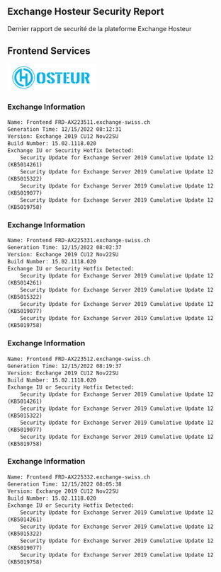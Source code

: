 ## Exchange Hosteur Security Report
Dernier rapport de securité de la plateforme Exchange Hosteur

## Frontend Services
![logo](img/logo-hosteur_2021.png)

### Exchange Information
	Name: Frontend FRD-AX223511.exchange-swiss.ch
	Generation Time: 12/15/2022 08:12:31
	Version: Exchange 2019 CU12 Nov22SU
	Build Number: 15.02.1118.020
	Exchange IU or Security Hotfix Detected: 
		Security Update for Exchange Server 2019 Cumulative Update 12 (KB5014261)
		Security Update for Exchange Server 2019 Cumulative Update 12 (KB5015322)
		Security Update for Exchange Server 2019 Cumulative Update 12 (KB5019077)
		Security Update for Exchange Server 2019 Cumulative Update 12 (KB5019758)
### Exchange Information
	Name: Frontend FRD-AX225331.exchange-swiss.ch
	Generation Time: 12/15/2022 08:02:37
	Version: Exchange 2019 CU12 Nov22SU
	Build Number: 15.02.1118.020
	Exchange IU or Security Hotfix Detected: 
		Security Update for Exchange Server 2019 Cumulative Update 12 (KB5014261)
		Security Update for Exchange Server 2019 Cumulative Update 12 (KB5015322)
		Security Update for Exchange Server 2019 Cumulative Update 12 (KB5019077)
		Security Update for Exchange Server 2019 Cumulative Update 12 (KB5019758)
### Exchange Information
	Name: Frontend FRD-AX223512.exchange-swiss.ch
	Generation Time: 12/15/2022 08:19:37
	Version: Exchange 2019 CU12 Nov22SU
	Build Number: 15.02.1118.020
	Exchange IU or Security Hotfix Detected: 
		Security Update for Exchange Server 2019 Cumulative Update 12 (KB5014261)
		Security Update for Exchange Server 2019 Cumulative Update 12 (KB5015322)
		Security Update for Exchange Server 2019 Cumulative Update 12 (KB5019077)
		Security Update for Exchange Server 2019 Cumulative Update 12 (KB5019758)
### Exchange Information
	Name: Frontend FRD-AX225332.exchange-swiss.ch
	Generation Time: 12/15/2022 08:05:38
	Version: Exchange 2019 CU12 Nov22SU
	Build Number: 15.02.1118.020
	Exchange IU or Security Hotfix Detected: 
		Security Update for Exchange Server 2019 Cumulative Update 12 (KB5014261)
		Security Update for Exchange Server 2019 Cumulative Update 12 (KB5015322)
		Security Update for Exchange Server 2019 Cumulative Update 12 (KB5019077)
		Security Update for Exchange Server 2019 Cumulative Update 12 (KB5019758)
